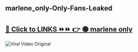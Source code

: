 
 ## marlene_only-Only-Fans-Leaked

# <h2><a href="https://clipsfans.com/marlene_only&ref=git">🔗 Click to LINKS ⏩⏩ 👉 🟢 marlene only </a></h2>

<a href="https://clipsfans.com/marlene_only&ref=git" rel="nofollow" data-target="animated-image.originalLink"><img src="https://i.ibb.co.com/xMMVF88/686577567.gif" alt="Viral Video Original" style="max-width: 100%; display: inline-block;" data-target="animated-image.originalImage"></a>
